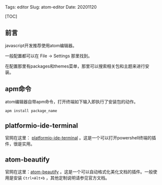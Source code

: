 Tags: editor
Slug: atom-editor
Date: 20201120

[TOC]

## 前言

javascript开发推荐使用atom编辑器。

一般配置都可以在 File -> Settings 那里找到。

在配置那里有packages和themes菜单，那里可以搜索相关包和主题来进行安装。

## apm命令

atom编辑器自带apm命令，打开终端如下输入即执行了安装包的动作。

```
apm install package_name
```

## platformio-ide-terminal

官网在这里： [platformio-ide-terminal](https://atom.io/packages/platformio-ide-terminal) 。这是一个可以打开powershell终端的插件，很是实用。

## atom-beautify

官网在这里：[atom-beautify](https://atom.io/packages/atom-beautify) 。这是一个可以自动格式化美化文档的插件。一般使用是安装 `Ctrl+Alt+b` ，其他定制说明请参见官方文档。